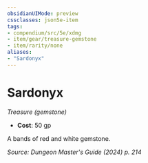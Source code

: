 ```yaml
---
obsidianUIMode: preview
cssclasses: json5e-item
tags:
- compendium/src/5e/xdmg
- item/gear/treasure-gemstone
- item/rarity/none
aliases: 
- "Sardonyx"
---
```

# Sardonyx
*Treasure (gemstone)*  


- **Cost**: 50 gp

A bands of red and white gemstone.

*Source: Dungeon Master's Guide (2024) p. 214*